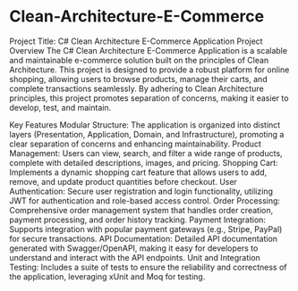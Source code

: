 # Clean-Architecture-E-Commerce

Project Title: C# Clean Architecture E-Commerce Application
Project Overview
The C# Clean Architecture E-Commerce Application is a scalable and maintainable e-commerce solution built on the principles of Clean Architecture. This project is designed to provide a robust platform for online shopping, allowing users to browse products, manage their carts, and complete transactions seamlessly. By adhering to Clean Architecture principles, this project promotes separation of concerns, making it easier to develop, test, and maintain.

Key Features
Modular Structure: The application is organized into distinct layers (Presentation, Application, Domain, and Infrastructure), promoting a clear separation of concerns and enhancing maintainability.
Product Management: Users can view, search, and filter a wide range of products, complete with detailed descriptions, images, and pricing.
Shopping Cart: Implements a dynamic shopping cart feature that allows users to add, remove, and update product quantities before checkout.
User Authentication: Secure user registration and login functionality, utilizing JWT for authentication and role-based access control.
Order Processing: Comprehensive order management system that handles order creation, payment processing, and order history tracking.
Payment Integration: Supports integration with popular payment gateways (e.g., Stripe, PayPal) for secure transactions.
API Documentation: Detailed API documentation generated with Swagger/OpenAPI, making it easy for developers to understand and interact with the API endpoints.
Unit and Integration Testing: Includes a suite of tests to ensure the reliability and correctness of the application, leveraging xUnit and Moq for testing.

